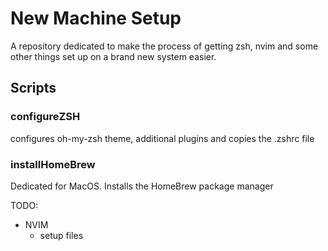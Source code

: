 # New Machine Setup

A repository dedicated to make the process of getting zsh, nvim and some other things set up on a brand new system easier.

## Scripts

### configureZSH

configures oh-my-zsh theme, additional plugins and copies the .zshrc file

### installHomeBrew

Dedicated for MacOS. Installs the HomeBrew package manager

TODO: 

- NVIM
	- setup files